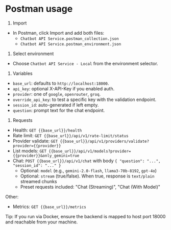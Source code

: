 # Postman usage

1. Import

- In Postman, click Import and add both files:
  - `Chatbot API Service.postman_collection.json`
  - `Chatbot API Service.postman_environment.json`

1. Select environment

- Choose `Chatbot API Service - Local` from the environment selector.

1. Variables

- `base_url`: defaults to `http://localhost:18000`.
- `api_key`: optional X-API-Key if you enabled auth.
- `provider`: one of `google`, `openrouter`, `groq`.
- `override_api_key`: to test a specific key with the validation endpoint.
- `session_id`: auto-generated if left empty.
- `question`: prompt text for the chat endpoint.

1. Requests

- Health: `GET {{base_url}}/health`
- Rate limit: `GET {{base_url}}/api/v1/rate-limit/status`
- Provider validate: `GET {{base_url}}/api/v1/providers/validate?provider={{provider}}`
- List models: `GET {{base_url}}/api/v1/models?provider={{provider}}&only_gemini=true`
- Chat: `POST {{base_url}}/api/v1/chat` with body `{ "question": "...", "session_id": "..." }`
  - Optional: `model` (e.g., `gemini-2.0-flash`, `llama3-70b-8192`, `gpt-4o`)
  - Optional: `stream` (true/false). When true, response is `text/plain` streamed chunks
  - Preset requests included: "Chat (Streaming)", "Chat (With Model)"

Other:

- Metrics: `GET {{base_url}}/metrics`

Tip: If you run via Docker, ensure the backend is mapped to host port 18000 and reachable from your machine.
